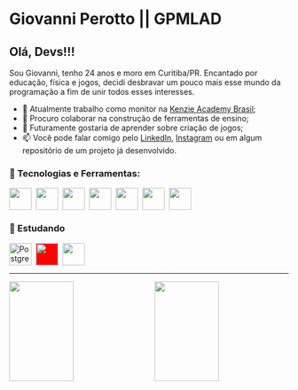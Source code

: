 # Giovanni Perotto || GPMLAD

## Olá, Devs!!!

Sou Giovanni, tenho 24 anos e moro em Curitiba/PR. Encantado por educação, física e jogos, decidi desbravar um pouco mais esse mundo da programação a fim de unir todos esses interesses.

- 🔭 Atualmente trabalho como monitor na <a href="https://kenzie.com.br/">Kenzie Academy Brasil</a>;
- 👯 Procuro colaborar na construção de ferramentas de ensino;
- 🤔 Futuramente gostaria de aprender sobre criação de jogos;
- 📫 Você pode falar comigo pelo <a href="https://www.linkedin.com/in/giovanni-perotto-de-morais/">LinkedIn</a>, <a href="https://www.instagram.com/gpmlad/">Instagram</a> ou em algum repositório de um projeto já desenvolvido.


### :pushpin: Tecnologias e Ferramentas:

<div style="display:flex; gap:8px;">
  <a href="https://www.typescriptlang.org/">
    <img src="https://cdn.jsdelivr.net/gh/devicons/devicon/icons/typescript/typescript-original.svg" width="40px" height="40px"/>
  </a>

  <a href="https://developer.mozilla.org/en-US/docs/Web/JavaScript">
     <img src="https://cdn.jsdelivr.net/gh/devicons/devicon/icons/javascript/javascript-original.svg" width="40px" height="40px"/>
  </a>

  <a href="https://reactjs.org/">
     <img src="https://cdn.jsdelivr.net/gh/devicons/devicon/icons/react/react-original.svg" width="40px" height="40px"/>
  </a>

  <a href="https://www.python.org/">
   <img src="https://cdn.jsdelivr.net/gh/devicons/devicon/icons/python/python-original.svg" width="40px" height="40px"/>
  </a>

  <a href="https://git-scm.com/">
   <img src="https://cdn.jsdelivr.net/gh/devicons/devicon/icons/git/git-original.svg" width="40px" height="40px"/>
  </a>

  <a href="https://developer.mozilla.org/en-US/docs/Web/HTML">
   <img src="https://cdn.jsdelivr.net/gh/devicons/devicon/icons/html5/html5-original.svg" width="40px" height="40px"/>
  </a>

  <a href="https://developer.mozilla.org/en-US/docs/Web/CSS">
   <img src="https://cdn.jsdelivr.net/gh/devicons/devicon/icons/css3/css3-original.svg" width="40px" height="40px"/>
  </a> 

  
  
</div>

### :bookmark_tabs: Estudando


<div style="display:flex; gap:8px;">
  <a href="https://www.postgresql.org/">
      <img alt="PostgreSQL" src="https://cdn.jsdelivr.net/gh/devicons/devicon/icons/postgresql/postgresql-original.svg" width="40px" height="40px"/>
  </a>
  
  <a href="https://expressjs.com/">
   <img style="background-color: red; border-radius:2px;"  src="https://cdn.jsdelivr.net/gh/devicons/devicon/icons/express/express-original.svg" width="40px" height="40px"/>
  </a> 

  <a href="https://nodejs.org/en/">
   <img src="https://cdn.jsdelivr.net/gh/devicons/devicon/icons/nodejs/nodejs-original.svg" width="40px" height="40px"/>
  </a>   
</div>

<hr>

<div>
  <a style="display:flex; justify-content: space-between;" href="https://github.com/gpmlad">
    <img style="width:48%;" height="180em" src="https://github-readme-stats.vercel.app/api?username=gpmlad&show_icons=true&theme=dracula&include_all_commits=true&count_private=true"/>
    <img style="width:48%;" height="180em" src="https://github-readme-stats.vercel.app/api/top-langs/?username=gpmlad&layout=compact&langs_count=7&theme=dracula"/>
  </a>
</div>
